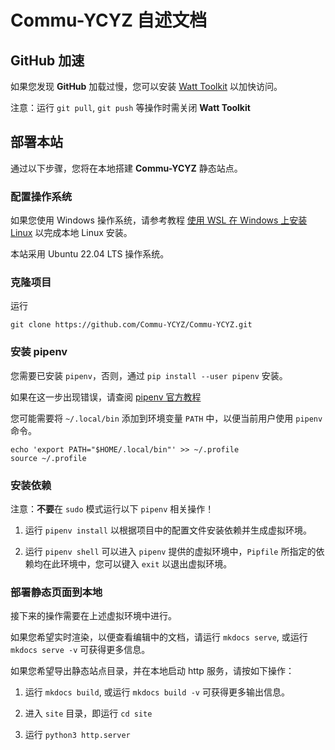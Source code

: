 # Commu-YCYZ 自述文档

## GitHub 加速

如果您发现 **GitHub** 加载过慢，您可以安装 [Watt Toolkit](https://steampp.net/) 以加快访问。

注意：运行 `git pull`, `git push` 等操作时需关闭 **Watt Toolkit**

## 部署本站

通过以下步骤，您将在本地搭建 **Commu-YCYZ** 静态站点。

### 配置操作系统

如果您使用 Windows 操作系统，请参考教程 [使用 WSL 在 Windows 上安装 Linux](https://learn.microsoft.com/zh-cn/windows/wsl/install) 以完成本地 Linux 安装。

本站采用 Ubuntu 22.04 LTS 操作系统。

### 克隆项目

运行

```shell
git clone https://github.com/Commu-YCYZ/Commu-YCYZ.git
```

### 安装 pipenv

您需要已安装 `pipenv`，否则，通过 `pip install --user pipenv` 安装。

如果在这一步出现错误，请查阅 [pipenv 官方教程](https://pipenv.pypa.io/en/latest/)

您可能需要将 `~/.local/bin` 添加到环境变量 `PATH` 中，以便当前用户使用 `pipenv` 命令。

```shell
echo 'export PATH="$HOME/.local/bin"' >> ~/.profile
source ~/.profile
```

### 安装依赖

注意：**不要**在 `sudo` 模式运行以下 `pipenv` 相关操作！

1. 运行 `pipenv install` 以根据项目中的配置文件安装依赖并生成虚拟环境。

1. 运行 `pipenv shell` 可以进入 `pipenv` 提供的虚拟环境中，`Pipfile` 所指定的依赖均在此环境中，您可以键入 `exit` 以退出虚拟环境。

### 部署静态页面到本地

接下来的操作需要在上述虚拟环境中进行。

如果您希望实时渲染，以便查看编辑中的文档，请运行 `mkdocs serve`, 或运行 `mkdocs serve -v` 可获得更多信息。

如果您希望导出静态站点目录，并在本地启动 http 服务，请按如下操作：

1. 运行 `mkdocs build`, 或运行 `mkdocs build -v` 可获得更多输出信息。

1. 进入 `site` 目录，即运行 `cd site`

1. 运行 `python3 http.server`
